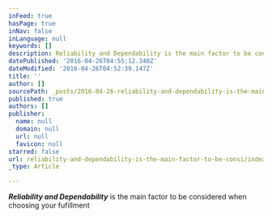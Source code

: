 ```yaml
---
inFeed: true
hasPage: true
inNav: false
inLanguage: null
keywords: []
description: Reliability and Dependability is the main factor to be considered when choosing your fufillment
datePublished: '2016-04-26T04:55:12.340Z'
dateModified: '2016-04-26T04:52:39.147Z'
title: ''
author: []
sourcePath: _posts/2016-04-26-reliability-and-dependability-is-the-main-factor-to-be-consi.md
published: true
authors: []
publisher:
  name: null
  domain: null
  url: null
  favicon: null
starred: false
url: reliability-and-dependability-is-the-main-factor-to-be-consi/index.html
_type: Article

---
```

**_Reliability and Dependability_** is the main factor to be considered when choosing your fufillment